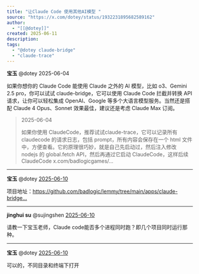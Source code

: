 ```yaml
---
title: "让Claude Code 使用其他AI模型 "
source: "https://x.com/dotey/status/1932231895682589162"
author:
  - "[[@dotey]]"
created: 2025-06-11
description:
tags:
  - "@dotey claude-bridge"
  - "claude-trace"
---
```

**宝玉** @dotey 2025-06-04

如果你想你的 Claude Code 能使用 Claude 之外的 AI 模型，比如 o3、Gemini 2.5 pro，你可以试试 claude-bridge，它可以使用 Claude Code 拦截并转换 API 请求，让你可以轻松集成 OpenAI、Google 等多个大语言模型服务。当然还是搭配 Claude 4 Opus、Sonnet 效果最佳，建议还是考虑 Claude Max 订阅。

> 2025-06-04
> 
> 如果你使用 ClaudeCode，推荐试试claude-trace，它可以记录所有 claudecode 的请求日志，包括 prompt，所有内容会保存在一个 html 文件中，方便查看。它的原理很巧妙，就是自己先启动过，然后注入修改 nodejs 的 global.fetch API，然后再通过它启动 ClaudeCode，这样后续 ClaudeCode x.com/badlogicgames/…

---

**宝玉** @dotey [2025-06-10](https://x.com/dotey/status/1932231942503838139)

项目地址：https://github.com/badlogic/lemmy/tree/main/apps/claude-bridge…

---

**jinghui su** @sujingshen [2025-06-10](https://x.com/sujingshen/status/1932274189781860853)

请教一下宝玉老师，Claude code能否多个进程同时跑？即几个项目同时运行那种。

---

**宝玉** @dotey [2025-06-10](https://x.com/dotey/status/1932280844007219557)

可以的，不同目录和终端下打开